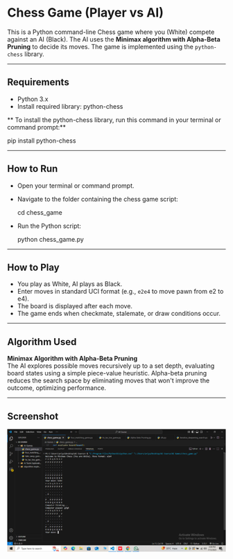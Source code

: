 # Chess Game (Player vs AI)

This is a Python command-line Chess game where you (White) compete against an AI (Black). The AI uses the **Minimax algorithm with Alpha-Beta Pruning** to decide its moves. The game is implemented using the `python-chess` library.

---

## Requirements

- Python 3.x  
- Install required library: python-chess

** To install the python-chess library, run this command in your terminal or command prompt:** 

pip install python-chess


---

## How to Run
- Open your terminal or command prompt.

- Navigate to the folder containing the chess game script:

    cd chess_game

- Run the Python script:

    python chess_game.py



---

## How to Play

* You play as White, AI plays as Black.  
* Enter moves in standard UCI format (e.g., `e2e4` to move pawn from e2 to e4).  
* The board is displayed after each move.  
* The game ends when checkmate, stalemate, or draw conditions occur.

---


## Algorithm Used

**Minimax Algorithm with Alpha-Beta Pruning**  
The AI explores possible moves recursively up to a set depth, evaluating board states using a simple piece-value heuristic. Alpha-beta pruning reduces the search space by eliminating moves that won't improve the outcome, optimizing performance.

---

## Screenshot

![Chess Game Screenshot](../screenshots/chess.png)



